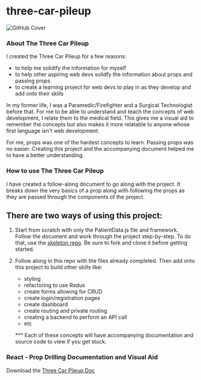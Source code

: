 # three-car-pileup
![GitHub Cover](https://blog.hertimetocode.com/wp-content/uploads/2021/06/Car-accident.jpg)

### About The Three Car Pileup
I created the Three Car Pileup for a few reasons: 
  * to help me solidify the information for myself
  * to help other aspiring web devs solidfy the information about props and passing props
  * to create a learning project for web devs to play in as they develop and add onto their skills

In my former life, I was a Paramedic/Firefighter and a Surgical Technologist before that. For me to be able to understand and teach the concepts of web development,
I relate them to the medical field. This gives me a visual aid to remember the concepts but also makes it more relatable to anyone whose first language isn't web development.

For me, props was one of the hardest concepts to learn. Passing props was no easier. Creating this project and the accompanying document helped me to have a better understanding. 

### How to use The Three Car Pileup
I have created a follow-along document to go along with the project. It breaks down the very basics of a prop along with following the props as they are passed through the components of the project. 

## There are two ways of using this project:

1) Start from scratch with only the PatientData.js file and framework. Follow the document and work through the project step-by-step. 
    To do that, use the [skeleton repo](https://github.com/Katrina-Dierking-HTTC/three-car-framework). Be sure to fork and clone it before getting started. 
    
2) Follow along in this repo with the files already completed. Then add onto this project to build other skills like: 
      * styling
      * refactoring to use Redux 
      * create forms allowing for CRUD
      * create login/registration pages
      * create dashboard
      * create routing and private routing
      * creating a backend to perform an API call
      * etc

      *** Each of these concepts will have accompanying documentation and source code to view if you get stuck.
      
### React - Prop Drilling Documentation and Visual Aid

Download the [Three Car Pileup Doc](https://blog.hertimetocode.com/wp-content/uploads/2021/06/React-_-Passing-Data-via-Props.pdf)


